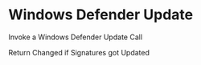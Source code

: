# Windows Defender Update

 Invoke a Windows Defender Update Call

 Return Changed if Signatures got Updated

